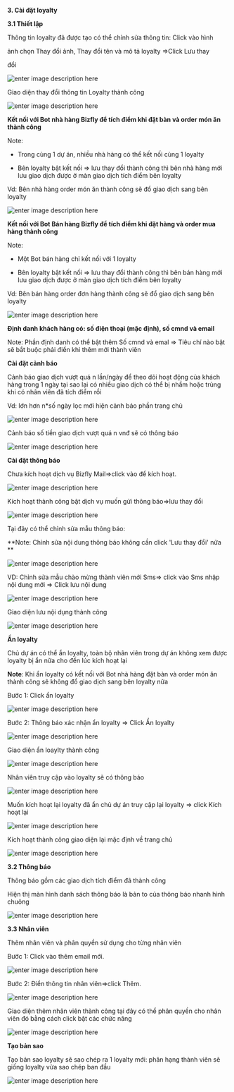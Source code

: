 **3. Cài đặt loyalty**

**3.1 Thiết lập**

Thông tin loyalty đã được tạo có thể chỉnh sửa thông tin: Click vào hình 

ảnh chọn Thay đổi ảnh, Thay đổi tên và mô tả loyalty =>Click Lưu thay 

đổi 

![enter image description here](https://static8.muarecdn.com/original/muare/images/2020/06/22/5641549_screenshot-1.png)

Giao diện thay đổi thông tin Loyalty thành công

![enter image description here](https://static8.muarecdn.com/original/muare/images/2020/05/22/5608224_screenshot-54.png)

**Kết nối với Bot nhà hàng  Bizfly để tích điểm khi đặt bàn và order món ăn thành công**

Note:

-  Trong cùng 1 dự án, nhiều nhà hàng có thể kết nối cùng 1 loyalty

- Bên loyalty bật kết nối => lưu thay đổi thành công  thì bên nhà hàng mới lưu giao dịch được ở màn giao dịch tích điểm bên loyalty

Vd: Bên nhà hàng order món ăn thành công sẽ đổ giao dịch sang bên loyalty 

![enter image description here](https://static8.muarecdn.com/original/muare/images/2020/05/25/5609890_screenshot-70.png)

**Kết nối với Bot Bán hàng Bizfly để tích điểm khi đặt hàng và order mua hàng thành công**

Note:

-  Một Bot bán hàng chỉ kết nối với 1 loyalty

- Bên loyalty bật kết nối => lưu thay đổi thành công  thì bên bán hàng mới lưu giao dịch được ở màn giao dịch tích điểm bên loyalty

Vd: Bên bán hàng order đơn hàng thành công sẽ đổ giao dịch sang bên loyalty 

![enter image description here](https://static8.muarecdn.com/original/muare/images/2020/06/23/5642540_screenshot-2.png)


**Định danh khách hàng có: số điện thoại (mặc định), số cmnd và email**

Note: Phần định danh có thể bật thêm Số cmnd và emal => Tiêu chí nào bật sẽ bắt buộc phải điền khi thêm mới thành viên

**Cài đặt cảnh báo**

Cảnh báo giao dịch vượt quá n lần/ngày để theo dõi hoạt động của khách hàng trong 1 ngày tại sao lại có nhiều giao dịch có thể bị nhầm hoặc trùng khi có nhân viên đã tích điểm rồi

Vd: lớn hơn n*số ngày lọc mới hiện cảnh báo phần trang chủ



![enter image description here](https://static8.muarecdn.com/original/muare/images/2020/05/16/5600904_3.png)

Cảnh báo số tiền giao dịch vượt quá n vnđ sẽ có thông báo

![enter image description here](https://static8.muarecdn.com/original/muare/images/2020/05/16/5600926_photo-2020-05-16-11-34-40.jpg)

**Cài đặt thông báo**

 Chưa kích hoạt dịch vụ Bizfly Mail=>click vào để kích hoạt.

![enter image description here](https://static8.muarecdn.com/original/muare/images/2020/05/16/5600951_4.png)

Kích hoạt thành công bật dịch vụ muốn gửi thông báo=>lưu thay đổi

![enter image description here](https://static8.muarecdn.com/original/muare/images/2020/05/26/5610655_screenshot-78.png)

Tại đây có thể chỉnh sửa mẫu thông báo:

**Note: Chỉnh sửa nội dung thông báo không cần click 'Lưu thay đổi' nữa **

![enter image description here](https://static8.muarecdn.com/original/muare/images/2020/05/25/5609541_screenshot-56.png)

VD: Chỉnh sửa mẫu chào mừng thành viên mới Sms=> click vào  Sms nhập nội dung mới => Click lưu nội dung

![enter image description here](https://static8.muarecdn.com/original/muare/images/2020/05/25/5609605_screenshot-57.png)

Giao diện lưu nội dụng thành công

![enter image description here](https://static8.muarecdn.com/original/muare/images/2020/05/25/5609616_screenshot-58.png)

**Ẩn loyalty**

Chủ dự án có thể ẩn loyalty, toàn bộ nhân viên trong dự án không  xem được loyalty bị ẩn nữa cho đến lúc kích hoạt lại

**Note**: Khi ẩn loyalty có kết nối với Bot nhà hàng đặt bàn và order món ăn thành công sẽ không đổ giao dịch sang bên loyalty nữa

Bước 1: 	Click ẩn loyalty

![enter image description here](https://static8.muarecdn.com/original/muare/images/2020/05/26/5610616_screenshot-71.png)

Bước 2: Thông báo xác nhận ẩn loyalty => Click Ẩn loyalty

![enter image description here](https://static8.muarecdn.com/original/muare/images/2020/05/26/5610617_screenshot-72.png)

Giao diện ẩn loaylty thành công

![enter image description here](https://static8.muarecdn.com/original/muare/images/2020/05/26/5610626_screenshot-73.png)

Nhân viên truy cập vào loyalty sẽ có thông báo 

![enter image description here](https://static8.muarecdn.com/original/muare/images/2020/05/26/5610637_screenshot-75.png)

Muốn kích hoạt lại loyalty đã ẩn chủ dự án truy cập lại loyalty => click Kích hoạt lại

![enter image description here](https://static8.muarecdn.com/original/muare/images/2020/05/26/5610644_screenshot-76.png)

Kích hoạt thành công giao diện lại mặc định về trang chủ 

![enter image description here](https://static8.muarecdn.com/original/muare/images/2020/05/26/5610648_screenshot-77.png)

**3.2 Thông báo**

Thông báo gồm các giao dịch tích điểm đã thành công

Hiện thị màn hình  danh sách thông báo là bản to của thông báo nhanh hình chuông

![enter image description here](https://static8.muarecdn.com/original/muare/images/2020/05/16/5600981_7.png)

**3.3 Nhân viên**

Thêm nhân viên và phân quyền sử dụng cho từng nhân viên

Bước 1: Click vào thêm email mới.

![enter image description here](https://static8.muarecdn.com/original/muare/images/2020/05/16/5600987_9.png)

Bước 2: Điền thông tin nhân viên=>click Thêm. 

![enter image description here](https://static8.muarecdn.com/original/muare/images/2020/05/16/5600996_11.png)

Giao diện thêm nhân viên thành công tại đây có thể phân quyền cho nhân viên đó bằng cách click bật các chức năng 

![enter image description here](https://static8.muarecdn.com/original/muare/images/2020/05/25/5609642_screenshot-59.png)

**Tạo bản sao**

Tạo bản sao loyalty sẽ sao chép ra 1 loyalty mới: phân hạng thành viên sẽ giống loyalty vừa sao chép ban đầu


![enter image description here](https://static8.muarecdn.com/original/muare/images/2020/05/16/5601002_13.png)


